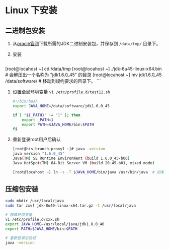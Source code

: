 # Linux 下安装
## 二进制包安装

1. 从[oracle官网](http://www.oracle.com/technetwork/java/javase/downloads/index.html)下载所需的JDK二进制安装包，并保存到 `/data/tmp/` 目录下。
1. 安装

    ```bash
[root@locahost ~] cd /data/tmp
[root@locahost ~] ./jdk-6u45-linux-x64.bin                      # 会解压出一个名称为 "jdk1.6.0_45" 的目录
[root@locahost ~] mv jdk1.6.0_45 /data/software/           # 移动到规约要求的目录下。
    ``` 
1. 设置全局环境变量 `vi /etc/profile.d/test12.sh`

    ```bash
    #!/bin/bash
    export JAVA_HOME=/data/software/jdk1.6.0_45

    if [ "${_PATH}" != "1" ]; then
        export _PATH=1
        export PATH=$JAVA_HOME/bin:$PATH
    fi
    ``` 
1. 重新登录root用户后确认

    ```bash
    [root@his-branch-proxy1 ~]# java -version
    java version "1.6.0_45"
    Java(TM) SE Runtime Environment (build 1.6.0_45-b06)
    Java HotSpot(TM) 64-Bit Server VM (build 20.45-b01, mixed mode)
    
    [root@locahost ~] ln -s -T $JAVA_HOME/bin/java /usr/bin/java  # 如果是用RPM的bin包安装的，则跳过此步骤。
    ``` 

## 压缩包安装

 

```bash
sudo mkdir /usr/local/java
sudo tar zxvf jdk-8u40-linux-x64.tar.gz -C /usr/local/java

# 修改环境变量
vi /etc/profile.d/xxx.sh
export JAVA_HOME=/usr/local/java/jdk1.8.0_40
export PATH=$JAVA_HOME/bin:$PATH

# 重新登录后验证
java -version
```

 